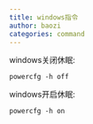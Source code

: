 ```yaml
---
title: windows指令
author: baozi
categories: command	
---
```


windows关闭休眠: 

```
powercfg -h off
```

windows开启休眠: 

```
powercfg -h on
```